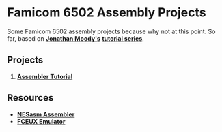 # Famicom 6502 Assembly Projects

Some Famicom 6502 assembly projects because why not at this point. So far, based on [**Jonathan Moody's**](http://thevirtualmountain.com/) [**tutorial series**](http://thevirtualmountain.com/nes/2017/03/06/getting-started-with-nes-game-development.html).

## Projects

1. [**Assembler Tutorial**](assembler-tutorial/)

## Resources

- [**NESasm Assembler**](https://github.com/amyinorbit/NESAsm-3.1-Mac)
- [**FCEUX Emulator**](https://fceux.com/web/home.html)